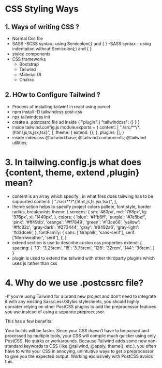 # CSS Styling Ways

## 1. Ways of writing CSS ?
- Normal Css file
- SASS 
    -SCSS syntax- using Semicolon(;) and { }
    -SASS syntax - using indentaiton without Semicolon(;) and { }
- styled components
- CSS frameworks
    - Bootstrap
    - Tailwind
    - Material UI
    - Chakra

## 2. HOw to Configure Tailwind ?
- Process of installing tailwinf in react using parcel
- npm install -D tailwindcss post-css
- npx tailwindcss init
- create a .postcssrc file ad inside 
    {
        "plugin":{
           "tailwindcss": {}
        }
    }
- inside  tailwind.config.js
        module.exports = {
    content: [
        "./src/**/*.{html,js,ts,jsx,tsx}",
    ],
    theme: {
        extend: {},
    },
    plugins: [],
    }
- inside index.css 
    @tailwind base;
    @tailwind components;
    @tailwind utilities;

# 3. In tailwing.config.js what does {content, theme, extend ,plugin} mean?
- content is an array which specify , in what files does tailwing has to be supported
        content: [
        "./src/**/*.{html,js,ts,jsx,tsx}",
            ],
- theme setion helps to specify project colors pallete, font style, border radius, breakpoints
    theme: {
        screens: {
        sm: '480px',
        md: '768px',
        lg: '976px',
        xl: '1440px',
        },
        colors: {
        'blue': '#1fb6ff',
        'purple': '#7e5bef',
        'pink': '#ff49db',
        'orange': '#ff7849',
        'green': '#13ce66',
        'yellow': '#ffc82c',
        'gray-dark': '#273444',
        'gray': '#8492a6',
        'gray-light': '#d3dce6',
        },
        fontFamily: {
        sans: ['Graphik', 'sans-serif'],
        serif: ['Merriweather', 'serif'],
        },
    }
- extend section is use to describe custon css properties
     extend: {
        spacing: {
            '13': '3.25rem',
            '15': '3.75rem',
            '128': '32rem',
            '144': '36rem',
        }
    }
- plugin is used to extend the tailwind with other thirdparty plugins which uses js rather than css

# 4. Why do we use .postcssrc file?
-If you’re using Tailwind for a brand new project and don’t need to integrate it with any existing Sass/Less/Stylus stylesheets, you should highly consider relying on other PostCSS plugins to add the preprocessor features you use instead of using a separate preprocessor.

This has a few benefits:

Your builds will be faster. Since your CSS doesn’t have to be parsed and processed by multiple tools, your CSS will compile much quicker using only PostCSS.
No quirks or workarounds. Because Tailwind adds some new non-standard keywords to CSS (like @tailwind, @apply, theme(), etc.), you often have to write your CSS in annoying, unintuitive ways to get a preprocessor to give you the expected output. Working exclusively with PostCSS avoids this.